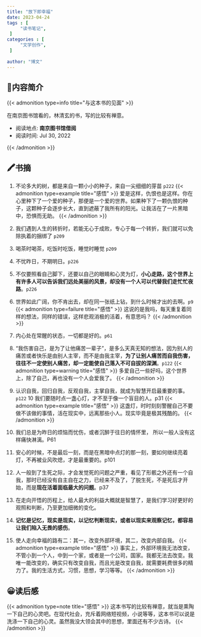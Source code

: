 ```yaml
---
title: "放下即幸福"
date: 2023-04-24
tags : [                                    
     "读书笔记",
 ]
categories : [                              
     "文学创作",
 ]
 
author: "博文" 
---
```


## 📜**内容简介**

{{< admonition type=info title="与这本书的见面"  >}}

 在南京图书馆看的，林清玄的书，写的比较有禅意。

- 阅读地点:  **南京图书馆借阅**
- 阅读时间:  Jul 30, 2022

{{< /admonition >}}

## 🖍️书摘

1.  不论多大的树，都是来自一颗小小的种子，来自一尖细细的芽苗 `p222`
   {{< admonition type=example  title="感悟"  >}}
   爱是这样，仇恨也是这样。你在心里种下了一个爱的种子，那便是一个爱的世界。如果种下了一颗仇恨的种子，这颗种子会逐步长大，直到遮蔽了我所有的阳光。让我活在了一片黑暗中，恐惧而无助。
   {{< /admonition >}}
2.  我们遇到人生的转折时，若能无心于成败，专心于每一个转折，我们就可以免除执着的捆绑了 `p209`
3.  喝茶时喝茶，吃饭时吃饭，睡觉时睡觉 `p209`
4.  不忧昨日，不期明日。`p226`
5.  不仅要照看自己脚下，还要以自己的眼睛和心灵为灯，**小心走路，这个世界上有许多人可以告诉我们远处美丽的风景，却没有一个人可以代替我们走忙忙夜路**。`p226`

6.  世界如此广阔，你不肯出去，却在同一张纸上钻，到什么时候才出的去啊。`p9`
  {{< admonition type=failure  title="感悟"  >}}
   这说的是我吗，每天重复着同样的想法，同样的错误，这样悲观消极的活着，有意思吗？
   {{< /admonition >}}
7.  内心处在常醒的状态，一切都是好的。`p61`
8.  “我伤害自己，是为了让他痛苦一辈子”，是多么天真无知的想法，因为别人的痛苦或者快乐是由别人主宰，而不是由我主宰，**为了让别人痛苦而自我伤害，往往不一定使别人痛苦，却一定能使自己落入不可自拔的深渊**。`p122`
  {{< admonition type=warning  title="感悟"  >}}
   多爱自己一些好吗，这个世界上，除了自己，再也没有一个人会爱我了。
   {{< /admonition >}}
9.  认识自我，回归自我，反观自我，主掌自我，就成为智慧开启最重要的事。`p122`
10  我们要随时点一盏心灯，才不至于像一个盲目的人。p31
   {{< admonition type=example  title="感悟"  >}}
   这盏灯，时时刻刻警醒自己不要做不该做的事情，活在现实中，远离那些小人。现实毕竟是极其残酷的。
   {{< /admonition >}}

11.  我们总是为昨日的烦恼而忧伤，或者沉醉于往日的情怀里， 所以一般人没有这样痛快淋漓。P61
12.  安心的时候，不是最后一刻，而是在黑暗中点灯的那一刻，要如何继续亮着灯，不再被业风吹熄，才是最重要的。p101
13.  人一般到了生死之际，才会发觉死的问题之严重，看见了形骸之外还有一个自我，那时已经没有自主自在之力，已经来不及了，了脱生死，不是死后才开始，而是**现在活着面临最大的问题**。p37
14.  在走向开悟的历程上，给人最大的利益大概就是智慧了，是我们学习好更好的观照和判断，乃至更加细微的变化。
15.  **记忆是记忆，现实是现实，以记忆判断现实，或者以现实来观察记忆，都容易让我们陷入无畏的感伤**。
16.  使人走向幸福的路有二：其一，改变外部环境，其二，改变内部自我。
   {{< admonition type=example  title="感悟"  >}}
事实上，外部环境我无法改变，不管小到一个人，中到一个家，或者是一个公司，国家。我都无法去改变。我唯一能改变的，确实只有改变自我，而且光是改变自我，就需要耗费很多的精力了。我的生活方式，习惯，思想，学习等等。
   {{< /admonition >}}

## 😀读后感

{{< admonition type=note title="感悟"  >}}
这本书写的比较有禅意，就当是熏陶一下自己的心灵吧。在现代社会，充斥着网络短视频，小说等等，这本书可以说是洗涤一下自己的心灵。虽然我没大领会其中的思想，里面还有不少古诗。
{{< /admonition >}}

